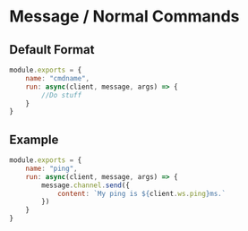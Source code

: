 # **Message / Normal Commands**
## **Default Format**
```javascript
module.exports = {
    name: "cmdname",
    run: async(client, message, args) => {
        //Do stuff
    }
}
```

## **Example**
```javascript
module.exports = {
    name: "ping",
    run: async(client, message, args) => {
        message.channel.send({
            content: `My ping is ${client.ws.ping}ms.`
        })
    }
}
```